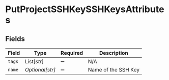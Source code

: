 # PutProjectSSHKeySSHKeysAttributes


## Fields

| Field               | Type                | Required            | Description         |
| ------------------- | ------------------- | ------------------- | ------------------- |
| `tags`              | List[*str*]         | :heavy_minus_sign:  | N/A                 |
| `name`              | *Optional[str]*     | :heavy_minus_sign:  | Name of the SSH Key |